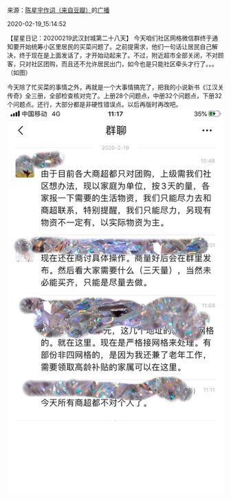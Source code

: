 来源：[陈星宇作词（来自豆瓣）](https://www.douban.com/people/chenxingyu2009/)的[广播](https://www.douban.com/people/chenxingyu2009/status/2820733488/)


2020-02-19_15:14:52


【星星日记：20200219武汉封城第二十八天】
今天咱们社区网格微信群终于通知要开始统筹小区里居民的买菜问题了。之前提需求，他们一句话让居民自己解决，终于现在是上面发话了，才开始动起来了。不过，附近超市全部关闭，不对顾客，只对社区团购，而且还不允许居民出门，如今也是只能社区牵头才行了。。。（如图）

今天除了忙买菜的事情之外，再就是一个大事情搞完了，把我的小说新书《江汉关传奇》全三册，全部检查核对完了。上册28个问题点，中册32个问题点，下册32个问题点。还行，大部分都是非硬性错误点。以后再版时再改吧。
![](./pic/2020-02-19_15:14:52-陈星宇作词的广播1.jpg)  

